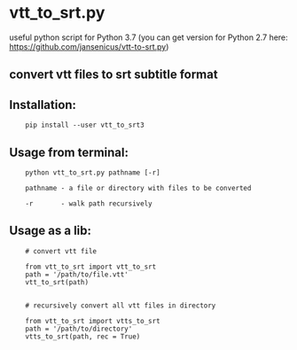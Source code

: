 # vtt_to_srt.py

useful python script for Python 3.7 (you can get version for Python 2.7 here: https://github.com/jansenicus/vtt-to-srt.py)

## convert vtt files to srt subtitle format


Installation:
----------

		pip install --user vtt_to_srt3

Usage from terminal:
----------

		python vtt_to_srt.py pathname [-r]
		
		pathname - a file or directory with files to be converted 
		
		-r       - walk path recursively                          


Usage as a lib:
----------

		# convert vtt file
		
		from vtt_to_srt import vtt_to_srt
		path = '/path/to/file.vtt'
		vtt_to_srt(path)
		
		
		# recursively convert all vtt files in directory
		
		from vtt_to_srt import vtts_to_srt
		path = '/path/to/directory'
		vtts_to_srt(path, rec = True)

